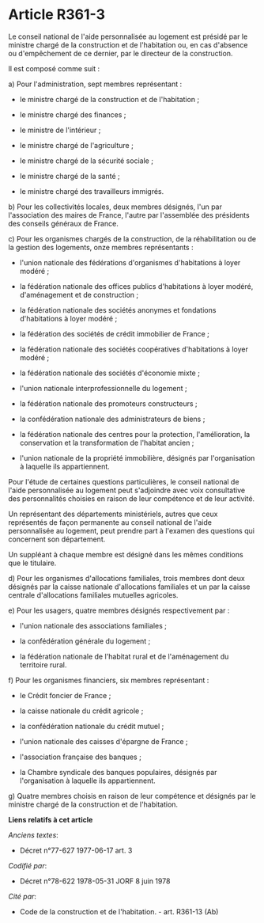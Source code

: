 # Article R361-3

Le conseil national de l'aide personnalisée au logement est présidé par le ministre chargé de la construction et de
l'habitation ou, en cas d'absence ou d'empêchement de ce dernier, par le directeur de la construction.

Il est composé comme suit :

a) Pour l'administration, sept membres représentant :

- le ministre chargé de la construction et de l'habitation ;

- le ministre chargé des finances ;

- le ministre de l'intérieur ;

- le ministre chargé de l'agriculture ;

- le ministre chargé de la sécurité sociale ;

- le ministre chargé de la santé ;

- le ministre chargé des travailleurs immigrés.

b) Pour les collectivités locales, deux membres désignés, l'un par l'association des maires de France, l'autre par
l'assemblée des présidents des conseils généraux de France.

c) Pour les organismes chargés de la construction, de la réhabilitation ou de la gestion des logements, onze membres
représentants :

- l'union nationale des fédérations d'organismes d'habitations à loyer modéré ;

- la fédération nationale des offices publics d'habitations à loyer modéré, d'aménagement et de construction ;

- la fédération nationale des sociétés anonymes et fondations d'habitations à loyer modéré ;

- la fédération des sociétés de crédit immobilier de France ;

- la fédération nationale des sociétés coopératives d'habitations à loyer modéré ;

- la fédération nationale des sociétés d'économie mixte ;

- l'union nationale interprofessionnelle du logement ;

- la fédération nationale des promoteurs constructeurs ;

- la confédération nationale des administrateurs de biens ;

- la fédération nationale des centres pour la protection, l'amélioration, la conservation et la transformation de l'habitat
ancien ;

- l'union nationale de la propriété immobilière, désignés par l'organisation à laquelle ils appartiennent.

Pour l'étude de certaines questions particulières, le conseil national de l'aide personnalisée au logement peut s'adjoindre
avec voix consultative des personnalités choisies en raison de leur compétence et de leur activité.

Un représentant des départements ministériels, autres que ceux représentés de façon permanente au conseil national de l'aide
personnalisée au logement, peut prendre part à l'examen des questions qui concernent son département.

Un suppléant à chaque membre est désigné dans les mêmes conditions que le titulaire.

d) Pour les organismes d'allocations familiales, trois membres dont deux désignés par la caisse nationale d'allocations
familiales et un par la caisse centrale d'allocations familiales mutuelles agricoles.

e) Pour les usagers, quatre membres désignés respectivement par :

- l'union nationale des associations familiales ;

- la confédération générale du logement ;

- la fédération nationale de l'habitat rural et de l'aménagement du territoire rural.

f) Pour les organismes financiers, six membres représentant :

- le Crédit foncier de France ;

- la caisse nationale du crédit agricole ;

- la confédération nationale du crédit mutuel ;

- l'union nationale des caisses d'épargne de France ;

- l'association française des banques ;

- la Chambre syndicale des banques populaires, désignés par l'organisation à laquelle ils appartiennent.

g) Quatre membres choisis en raison de leur compétence et désignés par le ministre chargé de la construction et de
l'habitation.

**Liens relatifs à cet article**

_Anciens textes_:

  - Décret n°77-627 1977-06-17 art. 3

_Codifié par_:

  - Décret n°78-622 1978-05-31 JORF 8 juin 1978

_Cité par_:

  - Code de la construction et de l'habitation. - art. R361-13 (Ab)
